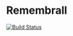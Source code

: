 # Remembrall
[![Build Status](https://travis-ci.org/klapuch/Remembrall.svg?branch=master)](https://travis-ci.org/klapuch/Remembrall)